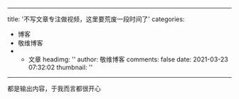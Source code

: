 
---
title: '不写文章专注做视频，这里要荒废一段时间了'
categories: 
 - 博客
 - 敬维博客
 -  - 文章
headimg: ''
author: 敬维博客
comments: false
date: 2021-03-23 07:32:02
thumbnail: ''
---

<div>   
都是输出内容，于我而言都很开心  
</div>
            